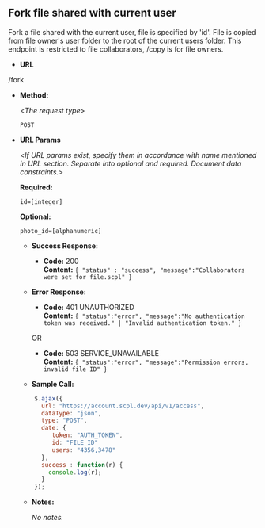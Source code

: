**Fork file shared with current user**
----
Fork a file shared with the current user, file is specified by 'id'. File is copied from file owner's user folder to the root of the current users folder. This endpoint is restricted to file collaborators, /copy is for file owners.

* **URL**

/fork

* **Method:**

  <_The request type_>

  `POST`

*  **URL Params**

   <_If URL params exist, specify them in accordance with name mentioned in URL section. Separate into optional and required. Document data constraints._>

   **Required:**

   `id=[integer]`

   **Optional:**

   `photo_id=[alphanumeric]`

   * **Success Response:**

     * **Code:** 200 <br />
       **Content:** `{ "status" : "success", "message":"Collaborators were set for file.scpl" }`

   * **Error Response:**

     * **Code:** 401 UNAUTHORIZED <br />
       **Content:** `{ "status":"error", "message":"No authentication token was received." | "Invalid authentication token." }`

     OR

     * **Code:** 503 SERVICE_UNAVAILABLE <br />
       **Content:** `{ "status":"error", "message":"Permission errors, invalid file ID" }`

   * **Sample Call:**

   ```javascript
       $.ajax({
         url: "https://account.scpl.dev/api/v1/access",
         dataType: "json",
         type: "POST",
         date: {
            token: "AUTH_TOKEN",
            id: "FILE_ID"
            users: "4356,3478"
         },
         success : function(r) {
           console.log(r);
         }
       });
     ```

   * **Notes:**

     _No notes._
